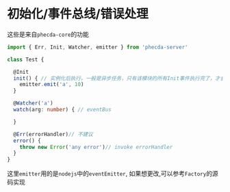 # 初始化/事件总线/错误处理
这些是来自`phecda-core`的功能


```ts
import { Err, Init, Watcher, emitter } from 'phecda-server'

class Test {

  @Init
  init() { // 实例化后执行，一般是异步任务，只有该模块的所有Init事件执行完了，才会执行父模块(就是引入此模块的模块）的Init
    emitter.emit('a', 10)
  }

  @Watcher('a')
  watch(arg: number) { // eventBus

  }

  @Err(errorHandler)// 不建议
  error() {
    throw new Error('any error')// invoke errorHandler
  }
}
```


 这里`emitter`用的是`nodejs`中的`eventEmitter`, 如果想更改,可以参考`Factory`的源码实现

